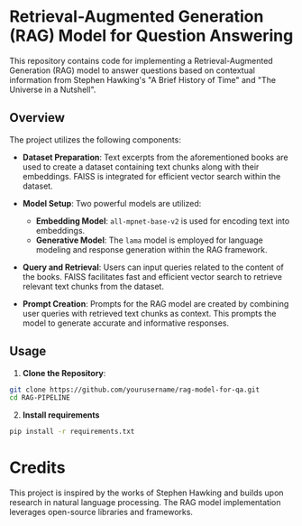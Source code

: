 # Retrieval-Augmented Generation (RAG) Model for Question Answering

This repository contains code for implementing a Retrieval-Augmented Generation (RAG) model to answer questions based on contextual information from Stephen Hawking's "A Brief History of Time" and "The Universe in a Nutshell".

## Overview

The project utilizes the following components:

- **Dataset Preparation**: Text excerpts from the aforementioned books are used to create a dataset containing text chunks along with their embeddings. FAISS is integrated for efficient vector search within the dataset.

- **Model Setup**: Two powerful models are utilized:
  - **Embedding Model**: `all-mpnet-base-v2` is used for encoding text into embeddings.
  - **Generative Model**: The `lama` model is employed for language modeling and response generation within the RAG framework.

- **Query and Retrieval**: Users can input queries related to the content of the books. FAISS facilitates fast and efficient vector search to retrieve relevant text chunks from the dataset.

- **Prompt Creation**: Prompts for the RAG model are created by combining user queries with retrieved text chunks as context. This prompts the model to generate accurate and informative responses.

## Usage

1. **Clone the Repository**:

```bash
git clone https://github.com/yourusername/rag-model-for-qa.git
cd RAG-PIPELINE
```

2. **Install requirements**
```Bash
pip install -r requirements.txt
```
# Credits
This project is inspired by the works of Stephen Hawking and builds upon research in natural language processing. The RAG model implementation leverages open-source libraries and frameworks.
